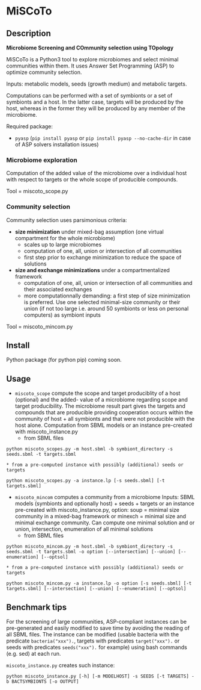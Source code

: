 # MiSCoTo
## Description
**Microbiome Screening and COmmunity selection using TOpology**

MiSCoTo is a Python3 tool to explore microbiomes and select minimal communities within them.
It uses Answer Set Programming (ASP) to optimize community selection.

Inputs: metabolic models, seeds (growth medium) and metabolic targets.

Computations can be performed with a set of symbionts or a set of symbionts and a host. In the latter case, targets will be produced by the host, whereas in the former they will be produced by any member of the microbiome.

Required package:
* ``pyasp`` (``pip install pyasp`` or ``pip install pyasp --no-cache-dir`` in case of ASP solvers installation issues)

### Microbiome exploration
Computation of the added value of the microbiome over a individual host with respect to targets or the whole scope of producible compounds.

Tool = miscoto_scope.py

### Community selection
Community selection uses parsimonious criteria:
* **size minimization** under mixed-bag assumption (one virtual compartment for the whole microbiome)
    * scales up to large microbiomes
    * computation of one, all, union or intersection of all communities
    * first step prior to exchange minimization to reduce the space of solutions
* **size and exchange minimizations** under a compartmentalized framework
    * computation of one, all, union or intersection of all communities and their associated exchanges
    * more computationnally demanding: a first step of size minimization is preferred. Use one selected minimal-size community or their union (if not too large i.e. around 50 symbionts or less on personal computers) as symbiont inputs

Tool = miscoto_mincom.py

## Install

Python package (for python pip) coming soon.

## Usage

* ``miscoto_scope`` compute the scope and target produciblity of a host (optional) and the added-
value of a microbiome regarding scope and target producibility. The microbiome
result part gives the targets and compounds that are producible providing
cooperation occurs within the community of host + all symbionts and that were
not producible with the host alone. Computation from SBML models or an
instance pre-created with miscoto_instance.py
    * from SBML files
```
python miscoto_scopes.py -m host.sbml -b symbiont_directory -s seeds.sbml -t targets.sbml
```
    * from a pre-computed instance with possibly (additional) seeds or targets    
```
python miscoto_scopes.py -a instance.lp [-s seeds.sbml] [-t targets.sbml]
```

* ``miscoto_mincom`` computes a community from a microbiome Inputs: SBML models (symbionts and
optionally host) + seeds + targets or an instance pre-created with
miscoto_instance.py, option: soup = minimal size community in a mixed-bag
framework or minexch = minimal size and minimal exchange community. Can
compute one minimal solution and or union, intersection, enumeration of all
minimal solutions
    * from SBML files   
```
python miscoto_mincom.py -m host.sbml -b symbiont_directory -s seeds.sbml -t targets.sbml -o option [--intersection] [--union] [--enumeration] [--optsol]
```
    * from a pre-computed instance with possibly (additional) seeds or targets    
```
python miscoto_mincom.py -a instance.lp -o option [-s seeds.sbml] [-t targets.sbml] [--intersection] [--union] [--enumeration] [--optsol]
```

## Benchmark tips

For the screening of large communities, ASP-compliant instances can be pre-generated and easily modified to save time by avoiding the reading of all SBML files.
The instance can be modified (usable bacteria with the predicate ``bacteria("xxx").``, targets with predicates ``target("xxx").`` or seeds with predicates ``seeds("xxx").`` for example) using bash commands (e.g. sed) at each run.

``miscoto_instance.py`` creates such instance:

```
python miscoto_instance.py [-h] [-m MODELHOST] -s SEEDS [-t TARGETS] -b BACTSYMBIONTS [-o OUTPUT]
```
